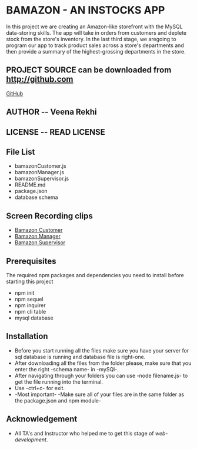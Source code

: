 # BAMAZON - AN INSTOCKS APP 

In this project we are creating an Amazon-like storefront with the MySQL data-storing skills. The app will take in orders from customers and deplete stock from the store's inventory. In the last third stage, we aregoing to  program our app to track product sales across a store's departments and then provide a summary of the highest-grossing departments in the store.

## PROJECT SOURCE can be downloaded from http://github.com
[GitHub](https://github.com/VeenaRekhi/Node.jsBamazon.git)

## AUTHOR -- Veena Rekhi  

## LICENSE -- READ LICENSE 

## File List 
* bamazonCustomer.js
* bamazonManager.js
* bamazonSupervisor.js
* README.md
* package.json
* database schema

## Screen Recording clips 

* [Bamazon Customer](https://github.com/VeenaRekhi/NodeBamazon/blob/master/bamazonCustomerVideo.gif)
* [Bamazon Manager](https://github.com/VeenaRekhi/NodeBamazon/blob/master/bamazonManagerVideo.gif)
* [Bamazon Supervisor](https://github.com/VeenaRekhi/NodeBamazon/blob/master/bamazonSupervisorVideo.gif)

## Prerequisites 

The required npm packages and dependencies you need to install before starting this project

* npm init
* npm sequel
* npm inquirer
* npm cli table
* mysql database 

## Installation 

* Before you start running all the files make sure you have your server for sql database is running and database file is right-one.
* After downloading all the files from the folder please, make sure that you  enter the right -schema name- in -mySQl-.
* After navigating through your folders you can use -node filename.js- to get the file running into the terminal.
* Use -ctrl+c- for exit.
* -Most important-  -Make sure all of your files are in the same folder as the package.json and npm module-

## Acknowledgement 

* All TA's and Instructor who helped me to get this stage of *web-development*.



